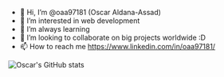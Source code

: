 - 👋 Hi, I’m @oaa97181 (Oscar Aldana-Assad)
- 👀 I’m interested in web development
- 🌱 I’m always learning
- 💞️ I’m looking to collaborate on big projects worldwide :D
- 📫 How to reach me https://www.linkedin.com/in/oaa97181/

![Oscar's GitHub stats](https://github-readme-stats.vercel.app/api?username=oaa97181&count_private=true)
